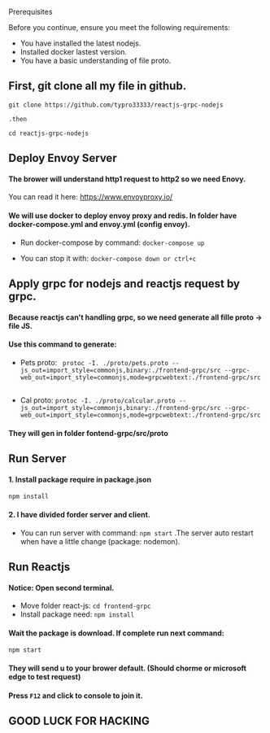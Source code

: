 Prerequisites

Before you continue, ensure you meet the following requirements:

* You have installed the latest nodejs.
* Installed docker lastest version.
* You have a basic understanding of file proto.

## First, git clone all my file in github.

` git clone https://github.com/typro33333/reactjs-grpc-nodejs `

` .then `

` cd reactjs-grpc-nodejs `
## Deploy Envoy Server
#### The brower will understand http1 request to http2 so we need Enovy.
You can read it here: <a>https://www.envoyproxy.io/</a>
#### We will use docker to deploy envoy proxy and redis. In folder have docker-compose.yml and envoy.yml (config envoy).
* Run docker-compose by command:
` docker-compose up `

* You can stop it with:
`docker-compose down or ctrl+c`

## Apply grpc for nodejs and reactjs request by grpc.
#### Because reactjs can't handling grpc, so we need generate all fille proto -> file JS.

#### Use this command to generate:
* Pets proto:
` protoc -I. ./proto/pets.proto --js_out=import_style=commonjs,binary:./frontend-grpc/src --grpc-web_out=import_style=commonjs,mode=grpcwebtext:./frontend-grpc/src`
##
* Cal proto:
`protoc -I. ./proto/calcular.proto --js_out=import_style=commonjs,binary:./frontend-grpc/src --grpc-web_out=import_style=commonjs,mode=grpcwebtext:./frontend-grpc/src `

#### They will gen in folder fontend-grpc/src/proto

## Run Server
#### 1. Install package require in package.json
` npm install `
#### 2. I have divided forder server and client.
* You can run server with command: ` npm start ` .The server auto restart when have a little change (package: nodemon).

## Run Reactjs
#### Notice: Open second terminal.
* Move folder react-js:
` cd frontend-grpc `
* Install package need:
` npm install `
#### Wait the package is download. If complete run next command:
` npm start `
#### They will send u to your brower default. (Should chorme or microsoft edge to test request)
#### Press `F12` and click to console to join it.
## GOOD LUCK FOR HACKING
